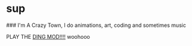 <h1 align:center;>sup</h1>
### I'm A Crazy Town, I do animations, art, coding and sometimes music

PLAY THE [DING MOD!!!!](https://gamebanana.com/mods/301335) woohooo



<!--
**ACrazyTown/ACrazyTown** is a ✨ _special_ ✨ repository because its `README.md` (this file) appears on your GitHub profile.

Here are some ideas to get you started:

- 🔭 I’m currently working on ...
- 🌱 I’m currently learning ...
- 👯 I’m looking to collaborate on ...
- 🤔 I’m looking for help with ...
- 💬 Ask me about ...
- 📫 How to reach me: ...
- 😄 Pronouns: ...
- ⚡ Fun fact: ...
-->
